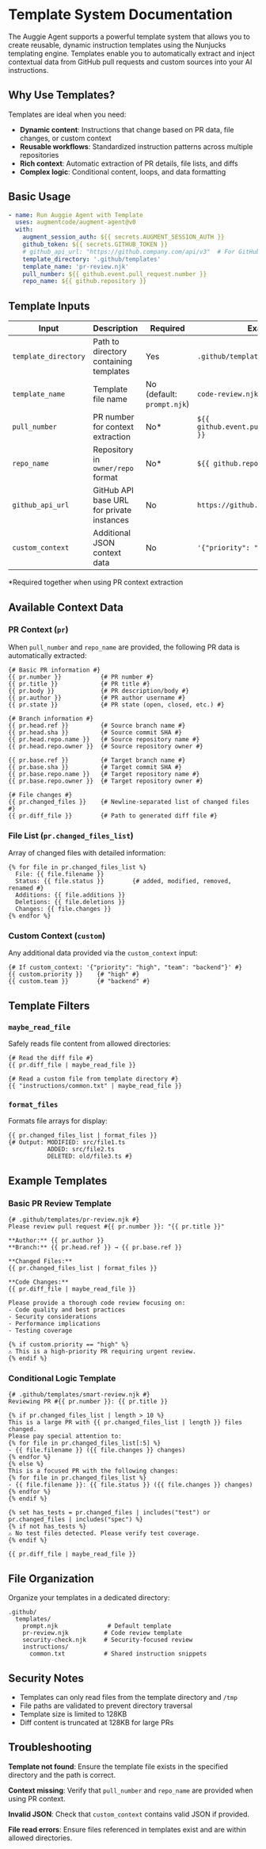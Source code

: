 # Template System Documentation

The Auggie Agent supports a powerful template system that allows you to create reusable, dynamic instruction templates using the Nunjucks templating engine. Templates enable you to automatically extract and inject contextual data from GitHub pull requests and custom sources into your AI instructions.

## Why Use Templates?

Templates are ideal when you need:

- **Dynamic content**: Instructions that change based on PR data, file changes, or custom context
- **Reusable workflows**: Standardized instruction patterns across multiple repositories
- **Rich context**: Automatic extraction of PR details, file lists, and diffs
- **Complex logic**: Conditional content, loops, and data formatting

## Basic Usage

```yaml
- name: Run Auggie Agent with Template
  uses: augmentcode/augment-agent@v0
  with:
    augment_session_auth: ${{ secrets.AUGMENT_SESSION_AUTH }}
    github_token: ${{ secrets.GITHUB_TOKEN }}
    # github_api_url: "https://github.company.com/api/v3"  # For GitHub Enterprise
    template_directory: '.github/templates'
    template_name: 'pr-review.njk'
    pull_number: ${{ github.event.pull_request.number }}
    repo_name: ${{ github.repository }}
```

## Template Inputs

| Input                | Description                            | Required                   | Example                                   |
| -------------------- | -------------------------------------- | -------------------------- | ----------------------------------------- |
| `template_directory` | Path to directory containing templates | Yes                        | `.github/templates`                       |
| `template_name`      | Template file name                     | No (default: `prompt.njk`) | `code-review.njk`                         |
| `pull_number`        | PR number for context extraction       | No\*                       | `${{ github.event.pull_request.number }}` |
| `repo_name`          | Repository in `owner/repo` format      | No\*                       | `${{ github.repository }}`                |
| `github_api_url`     | GitHub API base URL for private instances | No                     | `https://github.company.com/api/v3`       |
| `custom_context`     | Additional JSON context data           | No                         | `'{"priority": "high"}'`                  |

\*Required together when using PR context extraction

## Available Context Data

### PR Context (`pr`)

When `pull_number` and `repo_name` are provided, the following PR data is automatically extracted:

```nunjucks
{# Basic PR information #}
{{ pr.number }}           {# PR number #}
{{ pr.title }}            {# PR title #}
{{ pr.body }}             {# PR description/body #}
{{ pr.author }}           {# PR author username #}
{{ pr.state }}            {# PR state (open, closed, etc.) #}

{# Branch information #}
{{ pr.head.ref }}         {# Source branch name #}
{{ pr.head.sha }}         {# Source commit SHA #}
{{ pr.head.repo.name }}   {# Source repository name #}
{{ pr.head.repo.owner }}  {# Source repository owner #}

{{ pr.base.ref }}         {# Target branch name #}
{{ pr.base.sha }}         {# Target commit SHA #}
{{ pr.base.repo.name }}   {# Target repository name #}
{{ pr.base.repo.owner }}  {# Target repository owner #}

{# File changes #}
{{ pr.changed_files }}    {# Newline-separated list of changed files #}
{{ pr.diff_file }}        {# Path to generated diff file #}
```

### File List (`pr.changed_files_list`)

Array of changed files with detailed information:

```nunjucks
{% for file in pr.changed_files_list %}
  File: {{ file.filename }}
  Status: {{ file.status }}        {# added, modified, removed, renamed #}
  Additions: {{ file.additions }}
  Deletions: {{ file.deletions }}
  Changes: {{ file.changes }}
{% endfor %}
```

### Custom Context (`custom`)

Any additional data provided via the `custom_context` input:

```nunjucks
{# If custom_context: '{"priority": "high", "team": "backend"}' #}
{{ custom.priority }}    {# "high" #}
{{ custom.team }}        {# "backend" #}
```

## Template Filters

### `maybe_read_file`

Safely reads file content from allowed directories:

```nunjucks
{# Read the diff file #}
{{ pr.diff_file | maybe_read_file }}

{# Read a custom file from template directory #}
{{ "instructions/common.txt" | maybe_read_file }}
```

### `format_files`

Formats file arrays for display:

```nunjucks
{{ pr.changed_files_list | format_files }}
{# Output: MODIFIED: src/file1.ts
           ADDED: src/file2.ts
           DELETED: old/file3.ts #}
```

## Example Templates

### Basic PR Review Template

```nunjucks
{# .github/templates/pr-review.njk #}
Please review pull request #{{ pr.number }}: "{{ pr.title }}"

**Author:** {{ pr.author }}
**Branch:** {{ pr.head.ref }} → {{ pr.base.ref }}

**Changed Files:**
{{ pr.changed_files_list | format_files }}

**Code Changes:**
{{ pr.diff_file | maybe_read_file }}

Please provide a thorough code review focusing on:
- Code quality and best practices
- Security considerations
- Performance implications
- Testing coverage

{% if custom.priority == "high" %}
⚠️ This is a high-priority PR requiring urgent review.
{% endif %}
```

### Conditional Logic Template

```nunjucks
{# .github/templates/smart-review.njk #}
Reviewing PR #{{ pr.number }}: {{ pr.title }}

{% if pr.changed_files_list | length > 10 %}
This is a large PR with {{ pr.changed_files_list | length }} files changed.
Please pay special attention to:
{% for file in pr.changed_files_list[:5] %}
- {{ file.filename }} ({{ file.changes }} changes)
{% endfor %}
{% else %}
This is a focused PR with the following changes:
{% for file in pr.changed_files_list %}
- {{ file.filename }}: {{ file.status }} ({{ file.changes }} changes)
{% endfor %}
{% endif %}

{% set has_tests = pr.changed_files | includes("test") or pr.changed_files | includes("spec") %}
{% if not has_tests %}
⚠️ No test files detected. Please verify test coverage.
{% endif %}

{{ pr.diff_file | maybe_read_file }}
```

## File Organization

Organize your templates in a dedicated directory:

```
.github/
  templates/
    prompt.njk              # Default template
    pr-review.njk          # Code review template
    security-check.njk     # Security-focused review
    instructions/
      common.txt           # Shared instruction snippets
```

## Security Notes

- Templates can only read files from the template directory and `/tmp`
- File paths are validated to prevent directory traversal
- Template size is limited to 128KB
- Diff content is truncated at 128KB for large PRs

## Troubleshooting

**Template not found**: Ensure the template file exists in the specified directory and the path is correct.

**Context missing**: Verify that `pull_number` and `repo_name` are provided when using PR context.

**Invalid JSON**: Check that `custom_context` contains valid JSON if provided.

**File read errors**: Ensure files referenced in templates exist and are within allowed directories.
